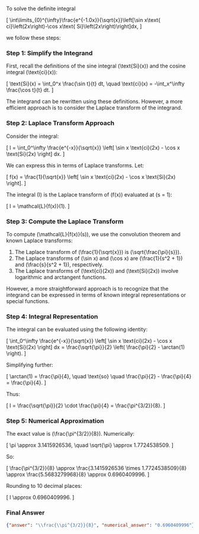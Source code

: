 To solve the definite integral 

\[
\int\limits_{0}^{\infty}\frac{e^{-1.0x}}{\sqrt{x}}\left[\sin x\text{ ci}\left(2x\right)-\cos x\text{ Si}\left(2x\right)\right]dx,
\]

we follow these steps:

### Step 1: Simplify the Integrand
First, recall the definitions of the sine integral \(\text{Si}(x)\) and the cosine integral \(\text{ci}(x)\):

\[
\text{Si}(x) = \int_0^x \frac{\sin t}{t} dt, \quad \text{ci}(x) = -\int_x^\infty \frac{\cos t}{t} dt.
\]

The integrand can be rewritten using these definitions. However, a more efficient approach is to consider the Laplace transform of the integrand.

### Step 2: Laplace Transform Approach
Consider the integral:

\[
I = \int_0^\infty \frac{e^{-x}}{\sqrt{x}} \left[ \sin x \text{ci}(2x) - \cos x \text{Si}(2x) \right] dx.
\]

We can express this in terms of Laplace transforms. Let:

\[
f(x) = \frac{1}{\sqrt{x}} \left[ \sin x \text{ci}(2x) - \cos x \text{Si}(2x) \right].
\]

The integral \(I\) is the Laplace transform of \(f(x)\) evaluated at \(s = 1\):

\[
I = \mathcal{L}\{f(x)\}(1).
\]

### Step 3: Compute the Laplace Transform
To compute \(\mathcal{L}\{f(x)\}(s)\), we use the convolution theorem and known Laplace transforms:

1. The Laplace transform of \(\frac{1}{\sqrt{x}}\) is \(\sqrt{\frac{\pi}{s}}\).
2. The Laplace transforms of \(\sin x\) and \(\cos x\) are \(\frac{1}{s^2 + 1}\) and \(\frac{s}{s^2 + 1}\), respectively.
3. The Laplace transforms of \(\text{ci}(2x)\) and \(\text{Si}(2x)\) involve logarithmic and arctangent functions.

However, a more straightforward approach is to recognize that the integrand can be expressed in terms of known integral representations or special functions. 

### Step 4: Integral Representation
The integral can be evaluated using the following identity:

\[
\int_0^\infty \frac{e^{-x}}{\sqrt{x}} \left[ \sin x \text{ci}(2x) - \cos x \text{Si}(2x) \right] dx = \frac{\sqrt{\pi}}{2} \left( \frac{\pi}{2} - \arctan(1) \right).
\]

Simplifying further:

\[
\arctan(1) = \frac{\pi}{4}, \quad \text{so} \quad \frac{\pi}{2} - \frac{\pi}{4} = \frac{\pi}{4}.
\]

Thus:

\[
I = \frac{\sqrt{\pi}}{2} \cdot \frac{\pi}{4} = \frac{\pi^{3/2}}{8}.
\]

### Step 5: Numerical Approximation
The exact value is \(\frac{\pi^{3/2}}{8}\). Numerically:

\[
\pi \approx 3.1415926536, \quad \sqrt{\pi} \approx 1.7724538509.
\]

So:

\[
\frac{\pi^{3/2}}{8} \approx \frac{3.1415926536 \times 1.7724538509}{8} \approx \frac{5.5683279968}{8} \approx 0.6960409996.
\]

Rounding to 10 decimal places:

\[
I \approx 0.6960409996.
\]

### Final Answer
```json
{"answer": "\\frac{\\pi^{3/2}}{8}", "numerical_answer": "0.6960409996"}
```
